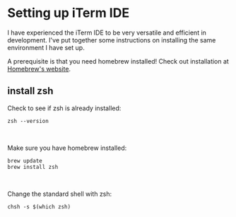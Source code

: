 # Setting up iTerm IDE

I have experienced the iTerm IDE to be very versatile and efficient in development. I've put together some instructions on installing the same environment I have set up.

A prerequisite is that you need homebrew installed! Check out installation at [Homebrew's website](https://brew.sh/).

## install zsh

Check to see if zsh is already installed:
```
zsh --version
```
<br>

Make sure you have homebrew installed:
```
brew update
brew install zsh
```
<br>

Change the standard shell with zsh:
```
chsh -s $(which zsh)
```
